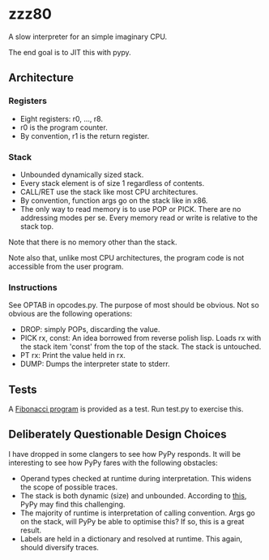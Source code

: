 # zzz80

A slow interpreter for an simple imaginary CPU.

The end goal is to JIT this with pypy.

## Architecture

### Registers

- Eight registers: r0, ..., r8.
- r0 is the program counter.
- By convention, r1 is the return register.

### Stack

- Unbounded dynamically sized stack.
- Every stack element is of size 1 regardless of contents.
- CALL/RET use the stack like most CPU architectures.
- By convention, function args go on the stack like in x86.
- The only way to read memory is to use POP or PICK. There are no
  addressing modes per se. Every memory read or write is relative to
  the stack top.

Note that there is no memory other than the stack.

Note also that, unlike most CPU architectures, the program code is not
accessible from the user program.

### Instructions

See OPTAB in opcodes.py. The purpose of most should be obvious.  Not so
obvious are the following operations:

- DROP: simply POPs, discarding the value.
- PICK rx, const: An idea borrowed from reverse polish lisp. Loads rx
  with the stack item 'const' from the top of the stack. The stack is
  untouched.
- PT rx: Print the value held in rx.
- DUMP: Dumps the interpreter state to stderr.

## Tests

A [Fibonacci program](examples/fib.zzz) is provided as a test. Run
test.py to exercise this.

## Deliberately Questionable Design Choices

I have dropped in some clangers to see how PyPy responds. It will be
interesting to see how PyPy fares with the following obstacles:

- Operand types checked at runtime during interpretation. This widens the scope of possible traces.
- The stack is both dynamic (size) and unbounded. According to
  [this](http://tratt.net/laurie/tech_articles/articles/fast_enough_vms_in_fast_enough_time),
  PyPy may find this challenging.
- The majority of runtime is interpretation of calling convention. Args
  go on the stack, will PyPy be able to optimise this? If so, this is a
great result.
- Labels are held in a dictionary and resolved at runtime. This again,
  should diversify traces.
